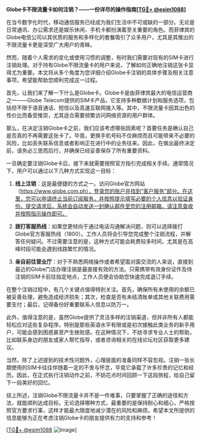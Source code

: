 **Globe卡不限流量卡如何注销？——一份详尽的操作指南[[TG💪+ @esim1088](https://t.me/s/esim1088)]**

在当今数字化时代，移动通信服务已经成为我们生活中不可或缺的一部分。无论是日常通讯、办公需求还是娱乐休闲，手机卡都扮演着至关重要的角色。而菲律宾的Globe电信公司以其优质的服务和多样化的套餐吸引了众多用户，尤其是其推出的不限流量卡更是深受广大用户的青睐。

然而，随着个人需求的变化或使用习惯的调整，有时我们需要对现有的SIM卡进行注销处理。对于持有Globe不限流量卡的用户来说，了解如何正确地注销这张卡显得尤为重要。本文将从多个角度为您详细介绍Globe卡注销的具体步骤及相关注意事项，希望能帮助您顺利完成这一过程。

首先，让我们来了解一下什么是Globe卡。Globe卡是由菲律宾最大的电信运营商之一——Globe Telecom提供的SIM卡产品，它支持多种数据计划和服务选项，包括但不限于语音通话、短信以及高速互联网接入等。其中，不限流量卡因其出色的性价比而备受推崇，尤其适合需要频繁访问网络资源的用户群体。

那么，在决定注销Globe卡之前，我们应该考虑哪些因素呢？首要任务是确认自己是否真的不再需要这张卡了。毕竟，更换手机号码不仅麻烦而且可能带来不必要的风险，比如丢失联系信息或者影响正在进行中的业务往来。因此，在做出最终决定前，请务必三思而后行，并确保已经妥善保存了所有重要资料。

一旦确定要注销Globe卡后，接下来就需要按照官方指引完成相关手续。通常情况下，用户可以通过以下几种方式实现这一目标：

1. **线上注销**：这是最便捷的方式之一。访问Globe官方网站（https://www.globe.com.ph），登录您的账户并找到“客户服务”部分。在这里，您可以申请终止当前订阅服务，并按照提示填写必要的个人信息以验证身份。提交请求后，系统会自动发送一封确认邮件至您的注册邮箱，请注意查收并按照指示操作即可。

2. **拨打客服热线**：如果您更倾向于通过电话沟通解决问题，则可以选择拨打Globe官方客服热线（1800）。工作人员将会引导您完成整个注销流程，并解答任何疑问。不过需要注意的是，这种方式可能会耗费较多时间，尤其是在高峰时段可能会遇到线路繁忙的情况。

3. **亲自前往营业厅**：对于不熟悉网络操作或者希望面对面交流的人来说，直接到最近的Globe门店办理注销是最直接有效的方法。只需携带有效身份证件及待注销的SIM卡前往指定地点，工作人员便会协助您快速完成退订手续。

在整个注销过程中，有几个关键点值得特别关注。首先，确保所有未使用的余额已被妥善处理，避免造成经济损失；其次，检查是否有未结清账单或其他关联费用需要支付；最后，记得备份好重要联系人信息以防万一。

此外，值得注意的是，虽然Globe提供了灵活多样的注销渠道，但并非所有人都能轻松应对这些复杂程序。特别是那些英语水平有限或是初次接触此类业务的新手用户，可能会感到困惑甚至产生挫败感。在这种情况下，不妨寻求专业人士的帮助，比如联系身边的朋友或家人帮忙指导，或者咨询相关的在线论坛社区获取更多建议。

当然，除了上述提到的技术性问题外，心理层面的准备同样不容忽视。注销一张长期使用的SIM卡往往伴随着一定的不舍与怀念，毕竟它承载了许多珍贵的记忆和经历。因此，在正式执行注销动作之前，不妨花点时间回顾一下这段旅程，给自己留下一段美好的回忆。

综上所述，注销Globe不限流量卡并不是一件难事，只要掌握了正确的途径和方法，就能顺利达成目标。无论选择哪种方式，最重要的是保持耐心和细心，严格按照官方要求行事，这样才能最大限度地减少潜在的风险和麻烦。希望本文所提供的信息能够为正在考虑注销Globe卡的朋友提供有力的支持和参考！

[[TG💪+ @esim1088](https://t.me/s/esim1088) ![Image](https://i.postimg.cc/4NQfJmqS/Snipaste-2025-05-13-00-14-12.png)]